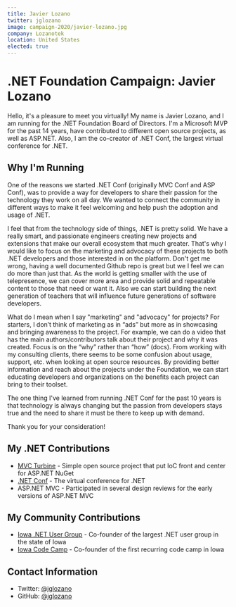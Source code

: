 ```yaml
---
title: Javier Lozano
twitter: jglozano
image: campaign-2020/javier-lozano.jpg
company: Lozanotek
location: United States
elected: true
---
```


# .NET Foundation Campaign: Javier Lozano
Hello, it's a pleasure to meet you virtually! My name is Javier Lozano, and I am running for the .NET Foundation Board of Directors. I'm a Microsoft MVP for the past 14 years, have contributed to different open source projects, as well as ASP.NET. Also, I am the co-creator of .NET Conf, the largest virtual conference for .NET.

## Why I'm Running
One of the reasons we started .NET Conf (originally MVC Conf and ASP Conf), was to provide a way for developers to share their passion for the technology they work on all day. We wanted to connect the community in different ways to make it feel welcoming and help push the adoption and usage of .NET.

I feel that from the technology side of things, .NET is pretty solid. We have a really smart, and passionate engineers creating new projects and extensions that make our overall ecosystem that much greater. That's why I would like to focus on the marketing and advocacy of these projects to both .NET developers and those interested in on the platform. Don't get me wrong, having a well documented Github repo is great but we I feel we can do more than just that. As the world is getting smaller with the use of telepresence, we can cover more area and provide solid and repeatable content to those that need or want it. Also we can start building the next generation of teachers that will influence future generations of software developers.

What do I mean when I say "marketing" and "advocacy" for projects? For starters, I don’t think of marketing as in “ads” but more as in showcasing and bringing awareness to the project. For example, we can do a video that has the main authors/contributors talk about their project and why it was created. Focus is on the “why” rather than “how” (docs). From working with my consulting clients, there seems to be some confusion about usage, support, etc. when looking at open source resources. By providing better information and reach about the projects under the Foundation, we can start educating developers and organizations on the benefits each project can bring to their toolset.

The one thing I've learned from running .NET Conf for the past 10 years is that technology is always changing but the passion from developers stays true and the need to share it must be there to keep up with demand.

Thank you for your consideration!

## My .NET Contributions
* [MVC Turbine](https://github.com/lozanotek/mvcturbine) - Simple open source project that put IoC front and center for ASP.NET NuGet
* [.NET Conf](https://www.dotnetconf.net) - The virtual conference for .NET
* ASP.NET MVC - Participated in several design reviews for the early versions of ASP.NET MVC

## My Community Contributions
* [Iowa .NET User Group](http://iadnug.org) - Co-founder of the largest .NET user group in the state of Iowa
* [Iowa Code Camp](http://iowacodecamp.com) - Co-founder of the first recurring code camp in Iowa

## Contact Information
* Twitter: [@jglozano](https://twitter.com/jglozano)
* GitHub: [@jglozano](https://github.com/jglozano)

